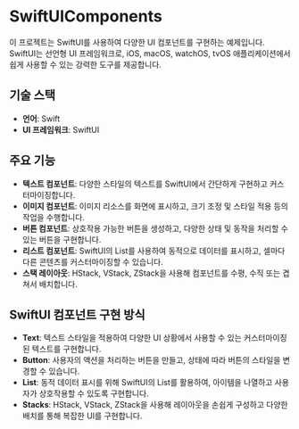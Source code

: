 # SwiftUIComponents

이 프로젝트는 SwiftUI를 사용하여 다양한 UI 컴포넌트를 구현하는 예제입니다. SwiftUI는 선언형 UI 프레임워크로, iOS, macOS, watchOS, tvOS 애플리케이션에서 쉽게 사용할 수 있는 강력한 도구를 제공합니다.

## 기술 스택

- **언어**: Swift
- **UI 프레임워크**: SwiftUI

## 주요 기능

- **텍스트 컴포넌트**: 다양한 스타일의 텍스트를 SwiftUI에서 간단하게 구현하고 커스터마이징합니다.
- **이미지 컴포넌트**: 이미지 리소스를 화면에 표시하고, 크기 조정 및 스타일 적용 등의 작업을 수행합니다.
- **버튼 컴포넌트**: 상호작용 가능한 버튼을 생성하고, 다양한 상태 및 동작을 처리할 수 있는 버튼을 구현합니다.
- **리스트 컴포넌트**: SwiftUI의 List를 사용하여 동적으로 데이터를 표시하고, 셀마다 다른 콘텐츠를 커스터마이징할 수 있습니다.
- **스택 레이아웃**: HStack, VStack, ZStack을 사용해 컴포넌트를 수평, 수직 또는 겹쳐서 배치합니다.

## SwiftUI 컴포넌트 구현 방식

- **Text**: 텍스트 스타일을 적용하여 다양한 UI 상황에서 사용할 수 있는 커스터마이징된 텍스트를 구현합니다.
- **Button**: 사용자의 액션을 처리하는 버튼을 만들고, 상태에 따라 버튼의 스타일을 변경할 수 있습니다.
- **List**: 동적 데이터 표시를 위해 SwiftUI의 List를 활용하여, 아이템을 나열하고 사용자가 상호작용할 수 있도록 구현합니다.
- **Stacks**: HStack, VStack, ZStack을 사용해 레이아웃을 손쉽게 구성하고 다양한 배치를 통해 복잡한 UI를 구현합니다.

